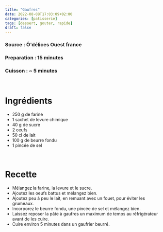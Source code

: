 ```yaml
---
title: "Gaufres"
date: 2022-08-08T17:03:09+02:00
categories: [patisserie]
tags: [dessert, gouter, rapide]
draft: false
---
```


### Source : Ô'délices Ouest france
### Preparation : 15 minutes
### Cuisson : ~ 5 minutes

&nbsp;

# Ingrédients
- 250 g de farine
- 1 sachet de levure chimique
- 40 g de sucre
- 2 oeufs
- 50 cl de lait
- 100 g de beurre fondu
- 1 pincée de sel

&nbsp;

# Recette
- Mélangez la farine, la levure et le sucre.
- Ajoutez les oeufs battus et mélangez bien.
- Ajoutez peu à peu le lait, en remuant avec un fouet, pour éviter les grumeaux.
- Incorporez le beurre fondu, une pincée de sel et mélangez bien.
- Laissez reposer la pâte à gaufres un maximum de temps au réfrigérateur avant de les cuire.
- Cuire environ 5 minutes dans un gaufrier beurré.